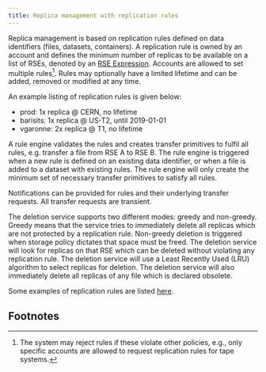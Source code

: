 ```yaml
---
title: Replica management with replication rules
---
```


Replica management is based on replication rules defined on data
identifiers (files, datasets, containers). A replication rule is owned
by an account and defines the minimum number of replicas to be available
on a list of RSEs, denoted by an [RSE Expression](rse_expressions.html).
Accounts are allowed to set multiple rules[^1]. Rules may optionally
have a limited lifetime and can be added, removed or modified at any
time.

An example listing of replication rules is given below:

-   prod: 1x replica @ CERN, no lifetime
-   barisits: 1x replica @ US-T2, until 2019-01-01
-   vgaronne: 2x replica @ T1, no lifetime

A rule engine validates the rules and creates transfer primitives to
fulfil all rules, e.g. transfer a file from RSE A to RSE B. The rule
engine is triggered when a new rule is defined on an existing data
identifier, or when a file is added to a dataset with existing rules.
The rule engine will only create the minimum set of necessary transfer
primitives to satisfy all rules.

Notifications can be provided for rules and their underlying transfer
requests. All transfer requests are transient.

The deletion service supports two different modes: greedy and
non-greedy. Greedy means that the service tries to immediately delete
all replicas which are not protected by a replication rule. Non-greedy
deletion is triggered when storage policy dictates that space must be
freed. The deletion service will look for replicas on that RSE which can
be deleted without violating any replication rule. The deletion service
will use a Least Recently Used (LRU) algorithm to select replicas for
deletion. The deletion service will also immediately delete all replicas
of any file which is declared obsolete.

Some examples of replication rules are listed
[here](replication_rules_examples.html).

## Footnotes

[^1]: The system may reject rules if these violate other policies, e.g.,
    only specific accounts are allowed to request replication rules for
    tape systems.
